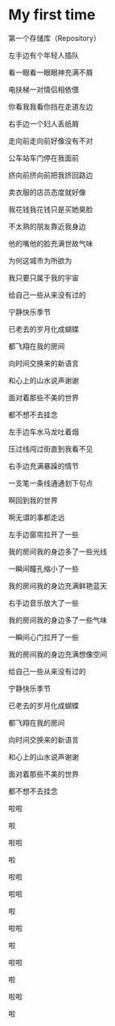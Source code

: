 # My first time 
第一个存储库（Repository）

左手边有个年轻人插队

看一眼看一眼眼神充满不屑

电扶梯一对情侣相依偎

你看我我看你挡在走道左边

右手边一个妇人丢纸屑

走向前走向前好像没有不对

公车站车门停在我面前

挤向前挤向前把我挤回路边

 

卖衣服的店员态度就好像

我花钱我花钱只是买她臭脸

不太熟的朋友靠近我身边

他的嘴他的脸充满世故气味

为何这城市为所欲为

我只要只属于我的宇宙

给自己一些从来没有过的

宁静快乐季节

已老去的岁月化成蝴蝶

都飞翔在我的房间

向时间交换来的新语言

和心上的山水说声谢谢

面对着那些不美的世界

都不想不去挂念

左手边车水马龙吐着烟

压过线闯过街直到我看不见

右手边充满暴躁的情节

一支笔一条线通通划下句点

啊回到我的世界

啊无谓的事都走远

左手边窗帘拉开了一些

我的房间我的身边多了一些光线

一瞬间瞳孔缩小了一些

我的房间我的身边充满鲜艳蓝天

右手边音乐放大了一些

我的房间我的身边多了一些气味

一瞬间心门拉开了一些

我的房间我的身边充满想像空间

给自己一些从来没有过的

宁静快乐季节

已老去的岁月化成蝴蝶

都飞翔在我的房间

向时间交换来的新语言

和心上的山水说声谢谢

面对着那些不美的世界

都不想不去挂念

啦啦

啦

啦啦

啦

啦啦

啦啦

啦

啦啦

啦

啦啦

啦

啦啦

啦
